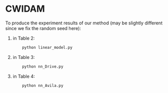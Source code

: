 # CWIDAM
To produce the experiment results of our method (may be slightly different since we fix the random seed here):  
1. in Table 2:
    ```bash
        python linear_model.py
    ```

2. in Table 3:
    ```bash
        python nn_Drive.py
    ```

3. in Table 4:
    ```bash
        python nn_Avila.py
    ```
